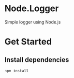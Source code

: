 # Node.Logger
Simple logger using Node.js

# Get Started
## Install dependencies
```
npm install

```
